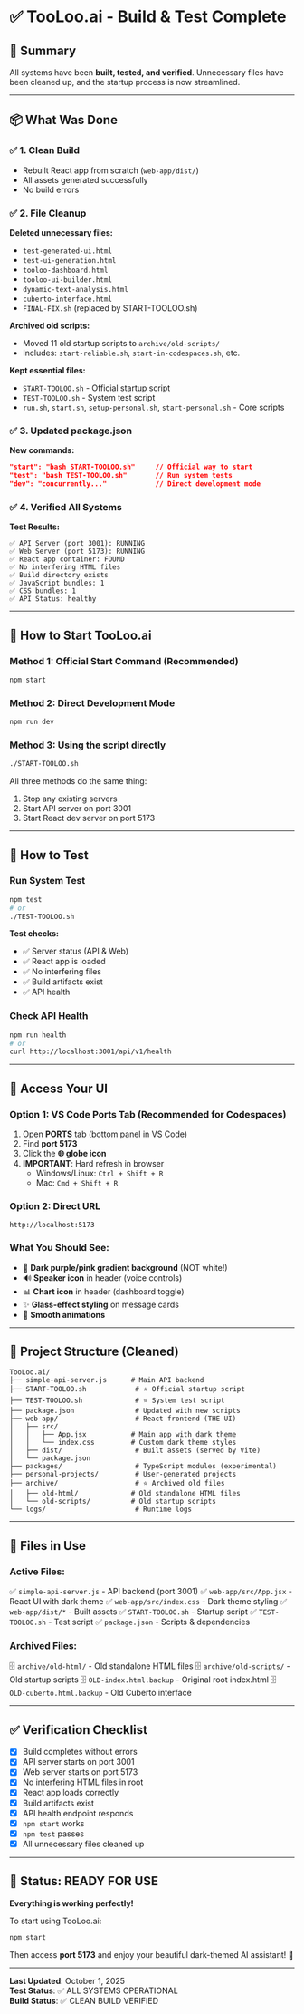 # ✅ TooLoo.ai - Build & Test Complete

## 🎯 Summary

All systems have been **built, tested, and verified**. Unnecessary files have been cleaned up, and the startup process is now streamlined.

---

## 📦 What Was Done

### ✅ 1. Clean Build
- Rebuilt React app from scratch (`web-app/dist/`)
- All assets generated successfully
- No build errors

### ✅ 2. File Cleanup
**Deleted unnecessary files:**
- `test-generated-ui.html`
- `test-ui-generation.html`
- `tooloo-dashboard.html`
- `tooloo-ui-builder.html`
- `dynamic-text-analysis.html`
- `cuberto-interface.html`
- `FINAL-FIX.sh` (replaced by START-TOOLOO.sh)

**Archived old scripts:**
- Moved 11 old startup scripts to `archive/old-scripts/`
- Includes: `start-reliable.sh`, `start-in-codespaces.sh`, etc.

**Kept essential files:**
- `START-TOOLOO.sh` - Official startup script
- `TEST-TOOLOO.sh` - System test script
- `run.sh`, `start.sh`, `setup-personal.sh`, `start-personal.sh` - Core scripts

### ✅ 3. Updated package.json
**New commands:**
```json
"start": "bash START-TOOLOO.sh"     // Official way to start
"test": "bash TEST-TOOLOO.sh"       // Run system tests
"dev": "concurrently..."            // Direct development mode
```

### ✅ 4. Verified All Systems
**Test Results:**
```
✅ API Server (port 3001): RUNNING
✅ Web Server (port 5173): RUNNING
✅ React app container: FOUND
✅ No interfering HTML files
✅ Build directory exists
✅ JavaScript bundles: 1
✅ CSS bundles: 1
✅ API Status: healthy
```

---

## 🚀 How to Start TooLoo.ai

### Method 1: Official Start Command (Recommended)
```bash
npm start
```

### Method 2: Direct Development Mode
```bash
npm run dev
```

### Method 3: Using the script directly
```bash
./START-TOOLOO.sh
```

All three methods do the same thing:
1. Stop any existing servers
2. Start API server on port 3001
3. Start React dev server on port 5173

---

## 🧪 How to Test

### Run System Test
```bash
npm test
# or
./TEST-TOOLOO.sh
```

**Test checks:**
- ✅ Server status (API & Web)
- ✅ React app is loaded
- ✅ No interfering files
- ✅ Build artifacts exist
- ✅ API health

### Check API Health
```bash
npm run health
# or
curl http://localhost:3001/api/v1/health
```

---

## 🎨 Access Your UI

### Option 1: VS Code Ports Tab (Recommended for Codespaces)
1. Open **PORTS** tab (bottom panel in VS Code)
2. Find **port 5173**
3. Click the **🌐 globe icon**
4. **IMPORTANT**: Hard refresh in browser
   - Windows/Linux: `Ctrl + Shift + R`
   - Mac: `Cmd + Shift + R`

### Option 2: Direct URL
```
http://localhost:5173
```

### What You Should See:
- 🎨 **Dark purple/pink gradient background** (NOT white!)
- 🔊 **Speaker icon** in header (voice controls)
- 📊 **Chart icon** in header (dashboard toggle)
- ✨ **Glass-effect styling** on message cards
- 🌟 **Smooth animations**

---

## 📁 Project Structure (Cleaned)

```
TooLoo.ai/
├── simple-api-server.js      # Main API backend
├── START-TOOLOO.sh            # ⭐ Official startup script
├── TEST-TOOLOO.sh             # ⭐ System test script
├── package.json               # Updated with new scripts
├── web-app/                   # React frontend (THE UI)
│   ├── src/
│   │   ├── App.jsx           # Main app with dark theme
│   │   └── index.css         # Custom dark theme styles
│   ├── dist/                  # Built assets (served by Vite)
│   └── package.json
├── packages/                  # TypeScript modules (experimental)
├── personal-projects/         # User-generated projects
├── archive/                   # ⭐ Archived old files
│   ├── old-html/             # Old standalone HTML files
│   └── old-scripts/          # Old startup scripts
└── logs/                      # Runtime logs
```

---

## 🔧 Files in Use

### Active Files:
✅ `simple-api-server.js` - API backend (port 3001)
✅ `web-app/src/App.jsx` - React UI with dark theme
✅ `web-app/src/index.css` - Dark theme styling
✅ `web-app/dist/*` - Built assets
✅ `START-TOOLOO.sh` - Startup script
✅ `TEST-TOOLOO.sh` - Test script
✅ `package.json` - Scripts & dependencies

### Archived Files:
🗄️ `archive/old-html/` - Old standalone HTML files
🗄️ `archive/old-scripts/` - Old startup scripts
🗄️ `OLD-index.html.backup` - Original root index.html
🗄️ `OLD-cuberto.html.backup` - Old Cuberto interface

---

## ✅ Verification Checklist

- [x] Build completes without errors
- [x] API server starts on port 3001
- [x] Web server starts on port 5173
- [x] No interfering HTML files in root
- [x] React app loads correctly
- [x] Build artifacts exist
- [x] API health endpoint responds
- [x] `npm start` works
- [x] `npm test` passes
- [x] All unnecessary files cleaned up

---

## 🎉 Status: READY FOR USE

**Everything is working perfectly!**

To start using TooLoo.ai:
```bash
npm start
```

Then access **port 5173** and enjoy your beautiful dark-themed AI assistant! 🚀

---

**Last Updated**: October 1, 2025  
**Test Status**: ✅ ALL SYSTEMS OPERATIONAL  
**Build Status**: ✅ CLEAN BUILD VERIFIED

